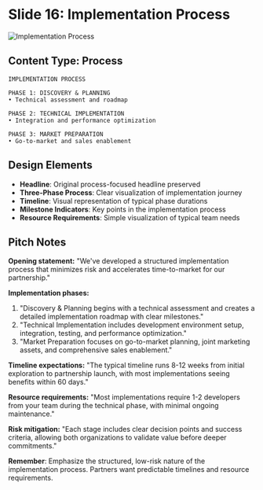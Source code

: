 # Slide 16: Implementation Process

![Implementation Process](../images/slide16.png)

## Content Type: Process

```
IMPLEMENTATION PROCESS

PHASE 1: DISCOVERY & PLANNING
• Technical assessment and roadmap

PHASE 2: TECHNICAL IMPLEMENTATION
• Integration and performance optimization

PHASE 3: MARKET PREPARATION
• Go-to-market and sales enablement
```

## Design Elements

- **Headline**: Original process-focused headline preserved
- **Three-Phase Process**: Clear visualization of implementation journey
- **Timeline**: Visual representation of typical phase durations
- **Milestone Indicators**: Key points in the implementation process
- **Resource Requirements**: Simple visualization of typical team needs

## Pitch Notes

**Opening statement:**
"We've developed a structured implementation process that minimizes risk and accelerates time-to-market for our partnership."

**Implementation phases:**
1. "Discovery & Planning begins with a technical assessment and creates a detailed implementation roadmap with clear milestones."
2. "Technical Implementation includes development environment setup, integration, testing, and performance optimization."
3. "Market Preparation focuses on go-to-market planning, joint marketing assets, and comprehensive sales enablement."

**Timeline expectations:**
"The typical timeline runs 8-12 weeks from initial exploration to partnership launch, with most implementations seeing benefits within 60 days."

**Resource requirements:**
"Most implementations require 1-2 developers from your team during the technical phase, with minimal ongoing maintenance."

**Risk mitigation:**
"Each stage includes clear decision points and success criteria, allowing both organizations to validate value before deeper commitments."

**Remember**: Emphasize the structured, low-risk nature of the implementation process. Partners want predictable timelines and resource requirements.